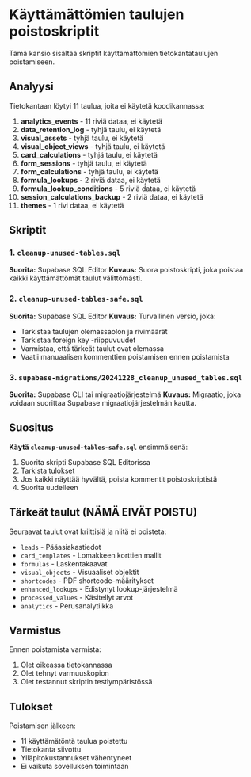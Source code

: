 # Käyttämättömien taulujen poistoskriptit

Tämä kansio sisältää skriptit käyttämättömien tietokantataulujen poistamiseen.

## Analyysi

Tietokantaan löytyi 11 taulua, joita ei käytetä koodikannassa:

1. **analytics_events** - 11 riviä dataa, ei käytetä
2. **data_retention_log** - tyhjä taulu, ei käytetä
3. **visual_assets** - tyhjä taulu, ei käytetä
4. **visual_object_views** - tyhjä taulu, ei käytetä
5. **card_calculations** - tyhjä taulu, ei käytetä
6. **form_sessions** - tyhjä taulu, ei käytetä
7. **form_calculations** - tyhjä taulu, ei käytetä
8. **formula_lookups** - 2 riviä dataa, ei käytetä
9. **formula_lookup_conditions** - 5 riviä dataa, ei käytetä
10. **session_calculations_backup** - 2 riviä dataa, ei käytetä
11. **themes** - 1 rivi dataa, ei käytetä

## Skriptit

### 1. `cleanup-unused-tables.sql`

**Suorita:** Supabase SQL Editor
**Kuvaus:** Suora poistoskripti, joka poistaa kaikki käyttämättömät taulut välittömästi.

### 2. `cleanup-unused-tables-safe.sql`

**Suorita:** Supabase SQL Editor
**Kuvaus:** Turvallinen versio, joka:

- Tarkistaa taulujen olemassaolon ja rivimäärät
- Tarkistaa foreign key -riippuvuudet
- Varmistaa, että tärkeät taulut ovat olemassa
- Vaatii manuaalisen kommenttien poistamisen ennen poistamista

### 3. `supabase-migrations/20241228_cleanup_unused_tables.sql`

**Suorita:** Supabase CLI tai migraatiojärjestelmä
**Kuvaus:** Migraatio, joka voidaan suorittaa Supabase migraatiojärjestelmän kautta.

## Suositus

**Käytä `cleanup-unused-tables-safe.sql`** ensimmäisenä:

1. Suorita skripti Supabase SQL Editorissa
2. Tarkista tulokset
3. Jos kaikki näyttää hyvältä, poista kommentit poistoskriptistä
4. Suorita uudelleen

## Tärkeät taulut (NÄMÄ EIVÄT POISTU)

Seuraavat taulut ovat kriittisiä ja niitä ei poisteta:

- `leads` - Pääasiakastiedot
- `card_templates` - Lomakkeen korttien mallit
- `formulas` - Laskentakaavat
- `visual_objects` - Visuaaliset objektit
- `shortcodes` - PDF shortcode-määritykset
- `enhanced_lookups` - Edistynyt lookup-järjestelmä
- `processed_values` - Käsitellyt arvot
- `analytics` - Perusanalytiikka

## Varmistus

Ennen poistamista varmista:

1. Olet oikeassa tietokannassa
2. Olet tehnyt varmuuskopion
3. Olet testannut skriptin testiympäristössä

## Tulokset

Poistamisen jälkeen:

- 11 käyttämätöntä taulua poistettu
- Tietokanta siivottu
- Ylläpitokustannukset vähentyneet
- Ei vaikuta sovelluksen toimintaan
